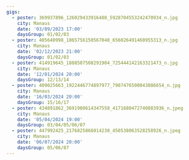 ```yaml
---
gigs:
  - poster: 369937896_126029433916488_5928704553242470934_n.jpg
    city: Manaus
    date: '03/09/2023 17:00'
    daysGroup: 01/02/03
  - poster: 405640998_1865756150567040_656026491460955313_n.jpg
    city: Manaus
    date: '02/12/2023 21:00'
    daysGroup: 01/02/03
  - poster: 414919645_1888507508291904_725444142163321473_n.jpg
    city: Manaus
    date: '12/01/2024 20:00'
    daysGroup: 12/13/14
  - poster: 409025663_1922446774897977_7907476500043086654_n.jpg
    city: Manaus
    date: '16/03/2024 20:00'
    daysGroup: 15/16/17
  - poster: 434891862_3691980614347558_4171680472740883936_n.jpeg
    city: Manaus
    date: '05/04/2024 19:00'
    daysGroup: 03/04/05/06/07
  - poster: 447992425_2176825866014230_450538063528258926_n.jpeg
    city: Manaus
    date: '06/07/2024 20:00'
    daysGroup: 05/06/07
---
```


